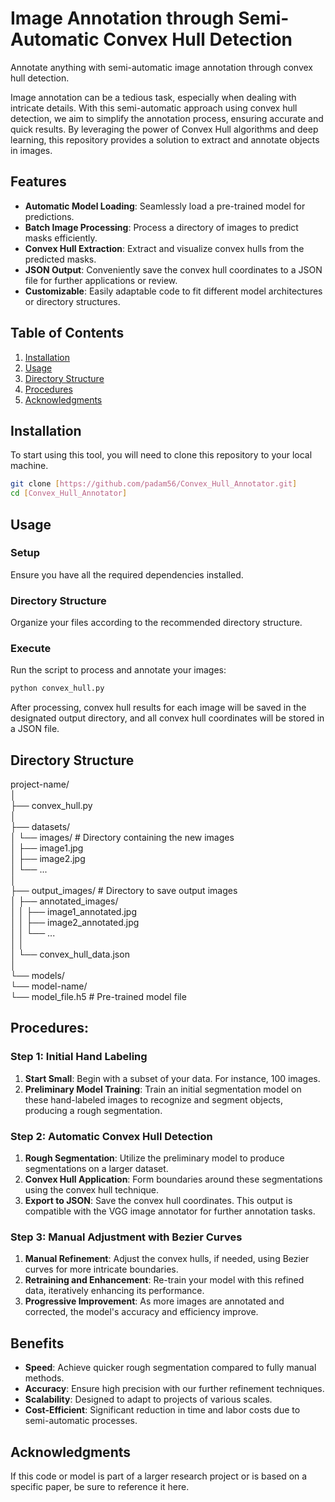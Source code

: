 # Image Annotation through Semi-Automatic Convex Hull Detection

Annotate anything with semi-automatic image annotation through convex hull detection.

Image annotation can be a tedious task, especially when dealing with intricate details. With this semi-automatic approach using convex hull detection, we aim to simplify the annotation process, ensuring accurate and quick results. By leveraging the power of Convex Hull algorithms and deep learning, this repository provides a solution to extract and annotate objects in images.

## Features
- **Automatic Model Loading**: Seamlessly load a pre-trained model for predictions.
- **Batch Image Processing**: Process a directory of images to predict masks efficiently.
- **Convex Hull Extraction**: Extract and visualize convex hulls from the predicted masks.
- **JSON Output**: Conveniently save the convex hull coordinates to a JSON file for further applications or review.
- **Customizable**: Easily adaptable code to fit different model architectures or directory structures.

## Table of Contents

1. [Installation](#installation)
2. [Usage](#usage)
3. [Directory Structure](#directory-structure)
4. [Procedures](#procedures)
5. [Acknowledgments](#acknowledgments)

## Installation

To start using this tool, you will need to clone this repository to your local machine.

```bash
git clone [https://github.com/padam56/Convex_Hull_Annotator.git]
cd [Convex_Hull_Annotator]
```

## Usage

### Setup
Ensure you have all the required dependencies installed.

### Directory Structure
Organize your files according to the recommended directory structure.

### Execute
Run the script to process and annotate your images:

```bash
python convex_hull.py
```

After processing, convex hull results for each image will be saved in the designated output directory, and all convex hull coordinates will be stored in a JSON file.


## Directory Structure

project-name/  
│  
├── convex_hull.py  
│  
├── datasets/  
│   └── images/  # Directory containing the new images  
│       ├── image1.jpg  
│       ├── image2.jpg  
│       └── ...  
│  
├── output_images/  # Directory to save output images  
│   ├── annotated_images/  
│   │   ├── image1_annotated.jpg  
│   │   ├── image2_annotated.jpg  
│   │   └── ...  
│   │  
│   └── convex_hull_data.json  
│  
└── models/  
    └── model-name/  
        └── model_file.h5  # Pre-trained model file  

## Procedures:

### Step 1: Initial Hand Labeling

1. **Start Small**: Begin with a subset of your data. For instance, 100 images.
2. **Preliminary Model Training**: Train an initial segmentation model on these hand-labeled images to recognize and segment objects, producing a rough segmentation.

### Step 2: Automatic Convex Hull Detection

1. **Rough Segmentation**: Utilize the preliminary model to produce segmentations on a larger dataset.
2. **Convex Hull Application**: Form boundaries around these segmentations using the convex hull technique.
3. **Export to JSON**: Save the convex hull coordinates. This output is compatible with the VGG image annotator for further annotation tasks.

### Step 3: Manual Adjustment with Bezier Curves

1. **Manual Refinement**: Adjust the convex hulls, if needed, using Bezier curves for more intricate boundaries.
2. **Retraining and Enhancement**: Re-train your model with this refined data, iteratively enhancing its performance.
3. **Progressive Improvement**: As more images are annotated and corrected, the model's accuracy and efficiency improve.

## Benefits

- **Speed**: Achieve quicker rough segmentation compared to fully manual methods.
- **Accuracy**: Ensure high precision with our further refinement techniques.
- **Scalability**: Designed to adapt to projects of various scales.
- **Cost-Efficient**: Significant reduction in time and labor costs due to semi-automatic processes.


## Acknowledgments
If this code or model is part of a larger research project or is based on a specific paper, be sure to reference it here.